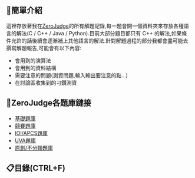 ## 📃簡單介紹

這裡存放著我在[ZeroJudge](https://zerojudge.tw)的所有解題記錄,每一題會開一個資料夾來存放各種語言的解法(C / C++ / Java / Python).目前大部分題目都只有 C++ 的解法,如果條件允許的話後續會逐漸補上其他語言的解法.針對解題過程的部分我都會盡可能去撰寫解題報告,可能會有以下內容:
- 會用到的演算法
- 會用到的資料結構
- 需要注意的問題(測資問題,輸入輸出要注意的點...)
- 在討論區收集到的刁鑽測資

## 🔗ZeroJudge各題庫鏈接
- [基礎題庫](https://zerojudge.tw/Problems?tabid=BASIC#tab00)
- [競賽題庫](https://zerojudge.tw/Problems?tabid=CONTEST#tab01)
- [IOI/APCS題庫](https://zerojudge.tw/Problems?tabid=TOI#tab02)
- [UVA題庫](https://zerojudge.tw/Problems?tabid=UVA#tab03)
- [原創/不分類題庫](https://zerojudge.tw/Problems?tabid=ORIGINAL#tab04)

## 📋目錄(CTRL+F)

<!-- |題號|[題目名稱](題目鏈接)|題庫|[Click Here👈](解題報告鏈接)|演算法/資料結構的使用| -->
<!-- ||[]()||[]()|| -->

<!--

| # | Title | Class | Solution | Algorithm |
| - | ----- | ----- |----------| --------- |
| ❌ | ❌ | **基礎題庫** | ❌ | ❌ |
|a001|[哈嘍](https://zerojudge.tw/ShowProblem?problemid=a001)|基礎題庫| [C](https://github.com/CalvinWan0101/ZeroJudge/blob/main/Basic/a001_%E5%93%88%E5%9B%89/a001.c) [C++](https://github.com/CalvinWan0101/ZeroJudge/blob/main/Basic/a001_%E5%93%88%E5%9B%89/a001.cpp) [Java](https://github.com/CalvinWan0101/ZeroJudge/blob/main/Basic/a001_%E5%93%88%E5%9B%89/a001.java) [Python](https://github.com/CalvinWan0101/ZeroJudge/blob/main/Basic/a001_%E5%93%88%E5%9B%89/a001.py)| 輸出輸入 |
|a002|[簡易加法](https://zerojudge.tw/ShowProblem?problemid=a002)|基礎題庫|[C](https://github.com/CalvinWan0101/ZeroJudge/blob/main/Basic/a002_%E7%B0%A1%E6%98%93%E5%8A%A0%E6%B3%95/a002.c) [C++](https://github.com/CalvinWan0101/ZeroJudge/blob/main/Basic/a002_%E7%B0%A1%E6%98%93%E5%8A%A0%E6%B3%95/a002.cpp) [Java](https://github.com/CalvinWan0101/ZeroJudge/blob/main/Basic/a002_%E7%B0%A1%E6%98%93%E5%8A%A0%E6%B3%95/a002.java)| 數學 |
|a003|[兩光法師](https://zerojudge.tw/ShowProblem?problemid=a003)|基礎題庫|[C++](https://github.com/CalvinWan0101/ZeroJudge/blob/main/Basic/a003_%E5%85%A9%E5%85%89%E6%B3%95%E5%B8%AB%E5%8D%A0%E5%8D%9C%E8%A1%93/a003.cpp)|條件判斷|
|a004|[文文的求婚](https://zerojudge.tw/ShowProblem?problemid=a004)|基礎題庫|[C++](https://github.com/CalvinWan0101/ZeroJudge/blob/main/Basic/a004_%E6%96%87%E6%96%87%E7%9A%84%E6%B1%82%E5%A9%9A/a004.cpp)| 條件判斷 |
|a005|[Eva的回家作業](https://zerojudge.tw/ShowProblem?problemid=a005)|基礎題庫|[C++](https://github.com/CalvinWan0101/ZeroJudge/blob/main/Basic/a005_Eva%E7%9A%84%E5%9B%9E%E5%AE%B6%E4%BD%9C%E6%A5%AD/a005.cpp)| 數學 |
|a006|[一元二次方程式](https://zerojudge.tw/ShowProblem?problemid=a006)|基礎題庫|[C++](https://github.com/CalvinWan0101/ZeroJudge/blob/main/Basic/a006_%E4%B8%80%E5%85%83%E4%BA%8C%E6%AC%A1%E6%96%B9%E7%A8%8B%E5%BC%8F/a006.cpp)| 數學 |
|a009|[解碼器](https://zerojudge.tw/ShowProblem?problemid=a009)|基礎題庫|[C](https://github.com/CalvinWan0101/ZeroJudge/blob/main/Basic/a009_%E8%A7%A3%E7%A2%BC%E5%99%A8/a009.c) [C++](https://github.com/CalvinWan0101/ZeroJudge/blob/main/Basic/a009_%E8%A7%A3%E7%A2%BC%E5%99%A8/a009.cpp)| 字串處理 |
|a010|[因數分解](https://zerojudge.tw/ShowProblem?problemid=a010)|基礎題庫|[C++](https://github.com/CalvinWan0101/ZeroJudge/blob/main/Basic/a010_%E5%9B%A0%E6%95%B8%E5%88%86%E8%A7%A3/a010.cpp)| 迴圈 |
|a013|[羅馬數字](https://zerojudge.tw/ShowProblem?problemid=a013)|基礎題庫|[C++](https://github.com/CalvinWan0101/ZeroJudge/blob/main/Basic/a013_%E7%BE%85%E9%A6%AC%E6%95%B8%E5%AD%97/a013.cpp)| 字串處理 |
|a015|[矩陣的翻轉](https://zerojudge.tw/ShowProblem?problemid=a015)|基礎題庫|[C++](https://github.com/CalvinWan0101/ZeroJudge/blob/main/Basic/a015_%E7%9F%A9%E9%99%A3%E7%9A%84%E5%8F%8D%E8%BD%89/a015.cpp)| 陣列 |
|a020|[身份證檢驗](https://zerojudge.tw/ShowProblem?problemid=a020)|基礎題庫|[C++](https://github.com/CalvinWan0101/ZeroJudge/blob/main/Basic/a020_%E8%BA%AB%E4%BB%BD%E8%AD%89%E9%A9%97%E7%AE%97/a020.cpp)|字串處理|
|a022|[迴文](https://zerojudge.tw/ShowProblem?problemid=a022)|基礎題庫|[C++](https://github.com/CalvinWan0101/ZeroJudge/blob/main/Basic/a022_%E8%BF%B4%E6%96%87/a022.cpp)|字串處理|
|a024|[最大公因數(GCD)](https://zerojudge.tw/ShowProblem?problemid=a024)|基礎題庫|[C++](https://github.com/CalvinWan0101/ZeroJudge/blob/main/Basic/a024_%E6%9C%80%E5%A4%A7%E5%85%AC%E5%9B%A0%E6%95%B8(GCD)/a024.cpp)|數學|
|a034|[二進位制轉換](https://zerojudge.tw/ShowProblem?problemid=a034)|基礎題庫|[C++](https://github.com/CalvinWan0101/ZeroJudge/blob/main/Basic/a034_%E4%BA%8C%E9%80%B2%E4%BD%8D%E5%88%B6%E8%BD%89%E6%8F%9B/a034.cpp)|數學|
| ❌ | ❌ | **競賽題庫** | ❌ | ❌ |
|a621|[Powers of Two](https://zerojudge.tw/ShowProblem?problemid=a621)|競賽題庫|[C++](https://github.com/CalvinWan0101/ZeroJudge/blob/main/Contest/a621_1.Powers_of_Two/a621.cpp)|數學|
|a623|[Combination](https://zerojudge.tw/ShowProblem?problemid=a623)|競賽題庫|[C++](https://github.com/CalvinWan0101/ZeroJudge/blob/main/Contest/a623_3.Combination/a623.cpp)|數學|
|b186|[97七區資訊學科1(改編)](https://zerojudge.tw/ShowProblem?problemid=b186)|競賽題庫|[C++](https://github.com/CalvinWan0101/ZeroJudge/blob/main/Contest/b186_97%E4%B8%83%E5%8D%80%E8%B3%87%E8%A8%8A%E5%AD%B8%E7%A7%911(%E6%94%B9%E7%B7%A8)/b186.cpp)|數學|
|f423|[高雄市109年資訊競賽國中組第一題](https://zerojudge.tw/ShowProblem?problemid=f423)|競賽題庫|[C++](https://github.com/CalvinWan0101/ZeroJudge/blob/main/Contest/f423_%E9%AB%98%E9%9B%84%E5%B8%82109%E5%B9%B4%E8%B3%87%E8%A8%8A%E7%AB%B6%E8%B3%BD%E5%9C%8B%E4%B8%AD%E7%B5%84%E7%AC%AC%E4%B8%80%E9%A1%8C/f423.cpp)|迴圈|
|f424|[高雄市109年資訊競賽國中組第二題](https://zerojudge.tw/ShowProblem?problemid=f424)|競賽題庫|[C++](https://github.com/CalvinWan0101/ZeroJudge/blob/main/Contest/f424_%E9%AB%98%E9%9B%84%E5%B8%82109%E5%B9%B4%E8%B3%87%E8%A8%8A%E7%AB%B6%E8%B3%BD%E5%9C%8B%E4%B8%AD%E7%B5%84%E7%AC%AC%E4%BA%8C%E9%A1%8C/f424.cpp)|DP|
|f425|[高雄市109年資訊競賽國中組第三題](https://zerojudge.tw/ShowProblem?problemid=f425)|競賽題庫|[C++](https://github.com/CalvinWan0101/ZeroJudge/blob/main/Contest/f425_%E9%AB%98%E9%9B%84%E5%B8%82109%E5%B9%B4%E8%B3%87%E8%A8%8A%E7%AB%B6%E8%B3%BD%E5%9C%8B%E4%B8%AD%E7%B5%84%E7%AC%AC%E4%B8%89%E9%A1%8C/f425.cpp)|數學|
|f426|[高雄市109年資訊競賽國中組第四題](https://zerojudge.tw/ShowProblem?problemid=f426)|競賽題庫|[C++](https://github.com/CalvinWan0101/ZeroJudge/blob/main/Contest/f426_%E9%AB%98%E9%9B%84%E5%B8%82109%E5%B9%B4%E8%B3%87%E8%A8%8A%E7%AB%B6%E8%B3%BD%E5%9C%8B%E4%B8%AD%E7%B5%84%E7%AC%AC%E5%9B%9B%E9%A1%8C/f426.cpp)|質數表|
|f427|[高雄市109年資訊競賽國中組第五題](https://zerojudge.tw/ShowProblem?problemid=f427)|競賽題庫|[C++](https://github.com/CalvinWan0101/ZeroJudge/blob/main/Contest/f427_%E9%AB%98%E9%9B%84%E5%B8%82109%E5%B9%B4%E8%B3%87%E8%A8%8A%E7%AB%B6%E8%B3%BD%E5%9C%8B%E4%B8%AD%E7%B5%84%E7%AC%AC%E4%BA%94%E9%A1%8C/f427.cpp)|字串處理|
|f429|[高雄市109年資訊競賽國中組第七題](https://zerojudge.tw/ShowProblem?problemid=f429)|競賽題庫|[C++](https://github.com/CalvinWan0101/ZeroJudge/blob/main/Contest/f429_%E9%AB%98%E9%9B%84%E5%B8%82109%E5%B9%B4%E8%B3%87%E8%A8%8A%E7%AB%B6%E8%B3%BD%E5%9C%8B%E4%B8%AD%E7%B5%84%E7%AC%AC%E4%B8%83%E9%A1%8C/f429.cpp)|字串處理|
| ❌ | ❌ | **IOI/APCS題庫** | ❌ | ❌ |
|b964|[Q1成績指標](https://zerojudge.tw/ShowProblem?problemid=b964)|IOI/APCS題庫|[C++](https://github.com/CalvinWan0101/ZeroJudge/blob/main/IOI-APCS/b964_Q1%E6%88%90%E7%B8%BE%E6%8C%87%E6%A8%99/b964.cpp)|條件判斷|
| ❌ | ❌ | **UVA題庫** | ❌ | ❌ |
|d190|[11462 Age Sort](https://zerojudge.tw/ShowProblem?problemid=d190)|UVA題庫|[C++](https://github.com/CalvinWan0101/ZeroJudge/blob/main/UVA/d190_11462_Age_Sort/d190.cpp)|Bucket Sort| 
| ❌ | ❌ | **原創/不分類題庫** | ❌ | ❌ |
|a273|[小朋友下樓梯](https://zerojudge.tw/ShowProblem?problemid=a273)|原創/不分類題庫|[C++](https://github.com/CalvinWan0101/ZeroJudge/blob/main/Orginal/a273_%E5%B0%8F%E6%9C%8B%E5%8F%8B%E4%B8%8B%E6%A8%93%E6%A2%AF/a273.cpp)|條件判斷|
|b968|[K_I_S_S_I_N_G](https://zerojudge.tw/ShowProblem?problemid=b968)|原創/不分類題庫|[C++](https://github.com/CalvinWan0101/ZeroJudge/blob/main/Orginal/b968_K_I_S_S_I_N_G/b968.cpp)|字串處理|
|c676|[大家來出題(1.簡易加法)](https://zerojudge.tw/ShowProblem?problemid=c676)|原創/不分類題庫|[C++](https://github.com/CalvinWan0101/ZeroJudge/blob/main/Orginal/c676_%E5%A4%A7%E5%AE%B6%E4%BE%86%E5%87%BA%E9%A1%8C(1.%E7%B0%A1%E6%98%93%E5%8A%A0%E6%B3%95)/c676.cpp)|創意題|
|d046|[文文採西瓜](https://zerojudge.tw/ShowProblem?problemid=d046)|原創/不分類題庫|[C++](https://github.com/CalvinWan0101/ZeroJudge/blob/main/Orginal/d046_%E6%96%87%E6%96%87%E6%8E%A1%E8%A5%BF%E7%93%9C/d046.cpp)|條件判斷|
|d533|[複數比大小](https://zerojudge.tw/ShowProblem?problemid=d533)|原創/不分類題庫|[C++](https://github.com/CalvinWan0101/ZeroJudge/blob/main/Orginal/d533_%E8%A4%87%E6%95%B8%E6%AF%94%E5%A4%A7%E5%B0%8F/d533.cpp)|數學|
|d579|[兩條線](https://zerojudge.tw/ShowProblem?problemid=d579)|原創/不分類題庫|[C++](https://github.com/CalvinWan0101/ZeroJudge/blob/main/Orginal/d579_%E5%85%A9%E6%A2%9D%E7%B7%9A/d579.cpp)|位數|
|d635|[幸運777luck](https://zerojudge.tw/ShowProblem?problemid=d635)|原創/不分類題庫|[C++](https://github.com/CalvinWan0101/ZeroJudge/blob/main/Orginal/d635_%E5%B9%B8%E9%81%8B777luck/d635.cpp)|進制轉換|
|e466|[邏輯問題(一)](https://zerojudge.tw/ShowProblem?problemid=e466)|原創/不分類題庫|[C++](https://github.com/CalvinWan0101/ZeroJudge/blob/main/Orginal/e466_%E9%82%8F%E8%BC%AF%E5%95%8F%E9%A1%8C(%E4%B8%80)/e466.cpp)|創意題|
|f266|[Hello_Echo(Part1)](https://zerojudge.tw/ShowProblem?problemid=f266)|原創/不分類題庫|[C++](https://github.com/CalvinWan0101/ZeroJudge/blob/main/Orginal/f266_Hello_Echo(Part1)/f266.cpp)|迴圈|
|f669|[FJCU_109_Winter_Day1_Lab4字串反轉](https://zerojudge.tw/ShowProblem?problemid=f669)|原創/不分類題庫|[C++](https://github.com/CalvinWan0101/ZeroJudge/blob/main/Orginal/f669_FJCU_109_Winter_Day1_Lab4%E5%AD%97%E4%B8%B2%E5%8F%8D%E8%BD%89/f669.cpp)|字串處理|

-->
